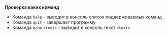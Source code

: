 **Проверка каких команд**
- Команда `help` - выводит в консоль список поддерживаемых команд
- Команда `quit` - завершает программу
- Команда `echo` `<text>` - выводит в консоль текст `<text>`